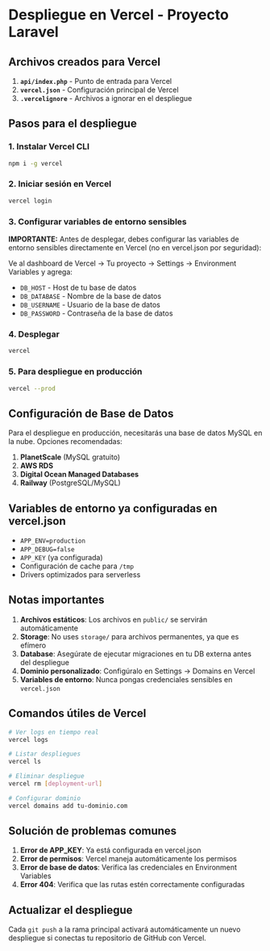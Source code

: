 # Despliegue en Vercel - Proyecto Laravel

## Archivos creados para Vercel

1. **`api/index.php`** - Punto de entrada para Vercel
2. **`vercel.json`** - Configuración principal de Vercel
3. **`.vercelignore`** - Archivos a ignorar en el despliegue

## Pasos para el despliegue

### 1. Instalar Vercel CLI
```bash
npm i -g vercel
```

### 2. Iniciar sesión en Vercel
```bash
vercel login
```

### 3. Configurar variables de entorno sensibles
**IMPORTANTE:** Antes de desplegar, debes configurar las variables de entorno sensibles directamente en Vercel (no en vercel.json por seguridad):

Ve al dashboard de Vercel → Tu proyecto → Settings → Environment Variables y agrega:

- `DB_HOST` - Host de tu base de datos
- `DB_DATABASE` - Nombre de la base de datos
- `DB_USERNAME` - Usuario de la base de datos
- `DB_PASSWORD` - Contraseña de la base de datos

### 4. Desplegar
```bash
vercel
```

### 5. Para despliegue en producción
```bash
vercel --prod
```

## Configuración de Base de Datos

Para el despliegue en producción, necesitarás una base de datos MySQL en la nube. Opciones recomendadas:

1. **PlanetScale** (MySQL gratuito)
2. **AWS RDS** 
3. **Digital Ocean Managed Databases**
4. **Railway** (PostgreSQL/MySQL)

## Variables de entorno ya configuradas en vercel.json

- `APP_ENV=production`
- `APP_DEBUG=false`
- `APP_KEY` (ya configurada)
- Configuración de cache para `/tmp`
- Drivers optimizados para serverless

## Notas importantes

1. **Archivos estáticos**: Los archivos en `public/` se servirán automáticamente
2. **Storage**: No uses `storage/` para archivos permanentes, ya que es efímero
3. **Database**: Asegúrate de ejecutar migraciones en tu DB externa antes del despliegue
4. **Dominio personalizado**: Configúralo en Settings → Domains en Vercel
5. **Variables de entorno**: Nunca pongas credenciales sensibles en `vercel.json`

## Comandos útiles de Vercel

```bash
# Ver logs en tiempo real
vercel logs

# Listar despliegues
vercel ls

# Eliminar despliegue
vercel rm [deployment-url]

# Configurar dominio
vercel domains add tu-dominio.com
```

## Solución de problemas comunes

1. **Error de APP_KEY**: Ya está configurada en vercel.json
2. **Error de permisos**: Vercel maneja automáticamente los permisos
3. **Error de base de datos**: Verifica las credenciales en Environment Variables
4. **Error 404**: Verifica que las rutas estén correctamente configuradas

## Actualizar el despliegue

Cada `git push` a la rama principal activará automáticamente un nuevo despliegue si conectas tu repositorio de GitHub con Vercel. 
